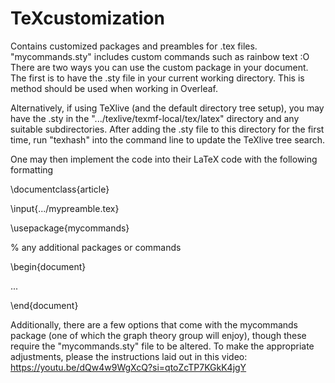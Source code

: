 # TeXcustomization
Contains customized packages and preambles for .tex files. "mycommands.sty" includes custom commands such as rainbow text :O There are two ways you can use the custom package in your document. The first is to have the .sty file in your current working directory. This is method should be used when working in Overleaf. 

Alternatively, if using TeXlive (and the default directory tree setup), you may have the .sty in the ".../texlive/texmf-local/tex/latex" directory and any suitable subdirectories. After adding the .sty file to this directory for the first time, run "texhash" into the command line to update the TeXlive tree search.

One may then implement the code into their LaTeX code with the following formatting

\documentclass{article}

\input{.../mypreamble.tex}

\usepackage{mycommands}

% any additional packages or commands

\begin{document}

...

\end{document}

Additionally, there are a few options that come with the mycommands package (one of which the graph theory group will enjoy), though these require the "mycommands.sty" file to be altered. To make the appropriate adjustments, please the instructions laid out in this video:
https://youtu.be/dQw4w9WgXcQ?si=qtoZcTP7KGkK4jgY
